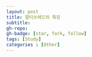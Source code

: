 ```yaml
---
layout: post
title: 멀티쓰레드의 특징
subtitle: 
gh-repo: 
gh-badge: [star, fork, follow]
tags: [Study]
categories : [Other]
---
```

